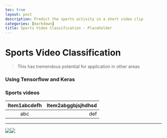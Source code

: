 ```yaml
---
toc: true
layout: post
description: Predict the sports activity in a short video clip
categories: [markdown]
title: Sports Video Classification - Placeholder
---
```

# Sports Video Classification

> This has tremendous potential for application in other areas

### Using Tensorflow and Keras

### Sports videos

|Item1abcdefh|Item2abggbjsjhdhsd|
|:---:|---:|
|abc|def|

---
![]({{site.baseurl}}/images/aero-robot-with-logo-small.png)![]({{site.baseurl}}/images/onpointai-logo-small.png)
